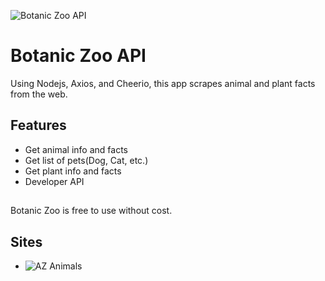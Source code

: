 ![Botanic Zoo API](https://external-content.duckduckgo.com/iu/?u=https%3A%2F%2Ftse3.mm.bing.net%2Fth%3Fid%3DOIP.aMfBQaNog_5IAGuRmeN6bQHaFl%26pid%3DApi&f=1)
# Botanic Zoo API

Using Nodejs, Axios, and Cheerio, this app scrapes animal and plant facts from the web.

## Features
- Get animal info and facts
- Get list of pets(Dog, Cat, etc.)
- Get plant info and facts
- Developer API

## 
Botanic Zoo is free to use without cost.


## Sites
- ![AZ Animals](https://a-z-animals.com/)
